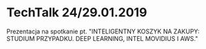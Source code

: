 TechTalk 24/29.01.2019
=============================
Prezentacja na spotkanie pt. "INTELIGENTNY KOSZYK NA ZAKUPY: STUDIUM PRZYPADKU. DEEP LEARNING, INTEL MOVIDIUS I AWS."
